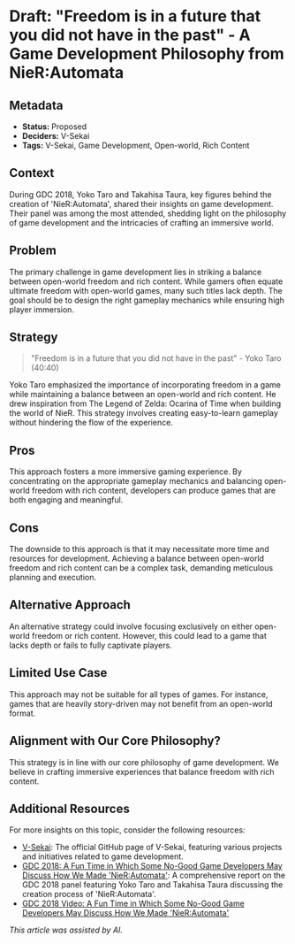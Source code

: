 # Draft: "Freedom is in a future that you did not have in the past" - A Game Development Philosophy from NieR:Automata

## Metadata

- **Status:** Proposed
- **Deciders:** V-Sekai
- **Tags:** V-Sekai, Game Development, Open-world, Rich Content

## Context

During GDC 2018, Yoko Taro and Takahisa Taura, key figures behind the creation of 'NieR:Automata', shared their insights on game development. Their panel was among the most attended, shedding light on the philosophy of game development and the intricacies of crafting an immersive world.

## Problem

The primary challenge in game development lies in striking a balance between open-world freedom and rich content. While gamers often equate ultimate freedom with open-world games, many such titles lack depth. The goal should be to design the right gameplay mechanics while ensuring high player immersion.

## Strategy

> "Freedom is in a future that you did not have in the past" - Yoko Taro (40:40)

Yoko Taro emphasized the importance of incorporating freedom in a game while maintaining a balance between an open-world and rich content. He drew inspiration from The Legend of Zelda: Ocarina of Time when building the world of NieR. This strategy involves creating easy-to-learn gameplay without hindering the flow of the experience.

## Pros

This approach fosters a more immersive gaming experience. By concentrating on the appropriate gameplay mechanics and balancing open-world freedom with rich content, developers can produce games that are both engaging and meaningful.

## Cons

The downside to this approach is that it may necessitate more time and resources for development. Achieving a balance between open-world freedom and rich content can be a complex task, demanding meticulous planning and execution.

## Alternative Approach

An alternative strategy could involve focusing exclusively on either open-world freedom or rich content. However, this could lead to a game that lacks depth or fails to fully captivate players.

## Limited Use Case

This approach may not be suitable for all types of games. For instance, games that are heavily story-driven may not benefit from an open-world format.

## Alignment with Our Core Philosophy?

This strategy is in line with our core philosophy of game development. We believe in crafting immersive experiences that balance freedom with rich content.

## Additional Resources

For more insights on this topic, consider the following resources:

- [V-Sekai](https://github.com/v-sekai/): The official GitHub page of V-Sekai, featuring various projects and initiatives related to game development.
- [GDC 2018: A Fun Time in Which Some No-Good Game Developers May Discuss How We Made 'NieR:Automata'](https://8bitdigi.com/gdc-2018-a-fun-time-in-which-some-no-good-game-developers-may-or-may-not-discuss-how-we-made-nier/): A comprehensive report on the GDC 2018 panel featuring Yoko Taro and Takahisa Taura discussing the creation process of 'NieR:Automata'.
- [GDC 2018 Video: A Fun Time in Which Some No-Good Game Developers May Discuss How We Made 'NieR:Automata'](https://www.youtube.com/watch?v=jKbH9i5axxU)

_This article was assisted by AI._
